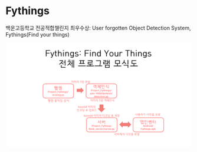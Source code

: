 # Fythings
백운고등학교 전공적합챌린지 최우수상: User forgotten Object Detection System, Fythings(Find your things)

![모식도](https://github.com/junwha0511/Fythings/blob/master/Find%20Your%20Things%20%EC%A0%84%EC%B2%B4%20%ED%94%84%EB%A1%9C%EA%B7%B8%EB%9E%A8%20%EB%AA%A8%EC%8B%9D%EB%8F%84.png)
